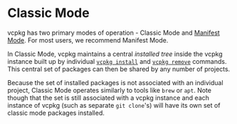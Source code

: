 # Classic Mode

vcpkg has two primary modes of operation - Classic Mode and [Manifest Mode](manifests.md). For most users, we recommend Manifest Mode.

In Classic Mode, vcpkg maintains a central *installed tree* inside the vcpkg instance built up by individual [`vcpkg install`](../commands/install.md) and [`vcpkg remove`](../commands/remove.md) commands. This central set of packages can then be shared by any number of projects.

Because the set of installed packages is not associated with an individual project, Classic Mode operates similarly to tools like `brew` or `apt`. Note though that the set is still associated with a vcpkg instance and each instance of vcpkg (such as separate `git clone`'s) will have its own set of classic mode packages installed.
